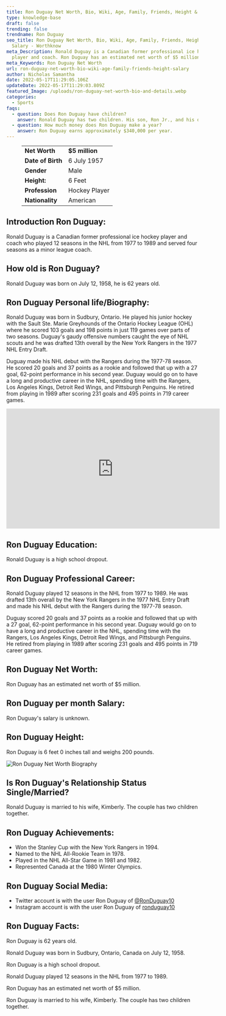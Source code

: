 ```yaml
---
title: Ron Duguay Net Worth, Bio, Wiki, Age, Family, Friends, Height & Salary
type: knowledge-base
draft: false
trending: false
trendname: Ron Duguay
seo_title: Ron Duguay Net Worth, Bio, Wiki, Age, Family, Friends, Height &
  Salary - Worthknow
meta_Description: Ronald Duguay is a Canadian former professional ice hockey
  player and coach. Ron Duguay has an estimated net worth of $5 million.
meta_Keywords: Ron Duguay Net Worth
url: ron-duguay-net-worth-bio-wiki-age-family-friends-height-salary
author: Nicholas Samantha
date: 2022-05-17T11:29:05.106Z
updateDate: 2022-05-17T11:29:03.809Z
featured_Image: /uploads/ron-duguay-net-worth-bio-and-details.webp
categories:
  - Sports
faqs:
  - question: Does Ron Duguay have children?
    answer: Ronald Duguay has two children. His son, Ron Jr., and his daughter, Ashley.
  - question: How much money does Ron Duguay make a year?
    answer: Ron Duguay earns approximately $340,000 per year.
---
```

<figure class="wp-block-table is-style-stripes">
  <table>
    <tbody>
      <tr>
        <td>
          <strong>Net Worth</strong>
        </td>
        <td>
          <strong>$5 million</strong>
        </td>
      </tr>
      <tr>
        <td>
          <strong>Date of Birth</strong>
        </td>
        <td>6 July 1957</td>
      </tr>
      <tr>
        <td>
          <strong>Gender</strong>
        </td>
        <td>Male</td>
      </tr>
      <tr>
        <td>
          <strong>Height:</strong>
        </td>
        <td>6 Feet</td>
      </tr>
      <tr>
        <td>
          <strong>Profession</strong>
        </td>
        <td>Hockey Player</td>
      </tr>
      <tr>
        <td>
          <strong>Nationality</strong>
        </td>
        <td>American</td>
      </tr>
    </tbody>
  </table>
</figure>

## **Introduction Ron Duguay:**

Ronald Duguay is a Canadian former professional ice hockey player and coach who played 12 seasons in the NHL from 1977 to 1989 and served four seasons as a minor league coach.

## **How old is Ron Duguay?**

Ronald Duguay was born on July 12, 1958, he is 62 years old. 

## **Ron Duguay Personal life/Biography:**

Ronald Duguay was born in Sudbury, Ontario. He played his junior hockey with the Sault Ste. Marie Greyhounds of the Ontario Hockey League (OHL) where he scored 103 goals and 198 points in just 119 games over parts of two seasons. Duguay's gaudy offensive numbers caught the eye of NHL scouts and he was drafted 13th overall by the New York Rangers in the 1977 NHL Entry Draft.

Duguay made his NHL debut with the Rangers during the 1977-78 season. He scored 20 goals and 37 points as a rookie and followed that up with a 27 goal, 62-point performance in his second year. Duguay would go on to have a long and productive career in the NHL, spending time with the Rangers, Los Angeles Kings, Detroit Red Wings, and Pittsburgh Penguins. He retired from playing in 1989 after scoring 231 goals and 495 points in 719 career games.

<iframe width="560" height="315" src="https://www.youtube.com/embed/0zQX7xrqEYA" title="YouTube video player" frameborder="0" allow="accelerometer; autoplay; clipboard-write; encrypted-media; gyroscope; picture-in-picture" allowfullscreen></iframe>

## **Ron Duguay Education:**

Ronald Duguay is a high school dropout.

## **Ron Duguay Professional Career:**

 Ronald Duguay played 12 seasons in the NHL from 1977 to 1989. He was drafted 13th overall by the New York Rangers in the 1977 NHL Entry Draft and made his NHL debut with the Rangers during the 1977-78 season. 

Duguay scored 20 goals and 37 points as a rookie and followed that up with a 27 goal, 62-point performance in his second year. Duguay would go on to have a long and productive career in the NHL, spending time with the Rangers, Los Angeles Kings, Detroit Red Wings, and Pittsburgh Penguins. He retired from playing in 1989 after scoring 231 goals and 495 points in 719 career games. 

## **Ron Duguay Net Worth:**

Ron Duguay has an estimated net worth of $5 million.

## **Ron Duguay per month Salary:**

Ron Duguay's salary is unknown.

## **Ron Duguay Height:**

Ron Duguay is 6 feet 0 inches tall and weighs 200 pounds.

![Ron Duguay Net Worth Biography](/uploads/ron-duguay-net-worth-.webp)

## **Is Ron Duguay's Relationship Status Single/Married?**

Ronald Duguay is married to his wife, Kimberly. The couple has two children together.

## **Ron Duguay Achievements:**

* Won the Stanley Cup with the New York Rangers in 1994. 
* Named to the NHL All-Rookie Team in 1978. 
* Played in the NHL All-Star Game in 1981 and 1982. 
* Represented Canada at the 1980 Winter Olympics.

## **Ron Duguay Social Media:**

* Twitter account is with the user Ron Duguay of <a href="https://twitter.com/RonDuguay10" target="_blank" rel="nofollow" rel="noopener">@RonDuguay10</a>
* Instagram account is with the user Ron Duguay of <a href="https://www.instagram.com/ronduguay10/" target="_blank" rel="nofollow" rel="noopener">ronduguay10</a>

## **Ron Duguay Facts:**

Ron Duguay is 62 years old. 

Ronald Duguay was born in Sudbury, Ontario, Canada on July 12, 1958. 

Ron Duguay is a high school dropout. 

Ronald Duguay played 12 seasons in the NHL from 1977 to 1989. 

Ron Duguay has an estimated net worth of $5 million. 

Ron Duguay is married to his wife, Kimberly. The couple has two children together.